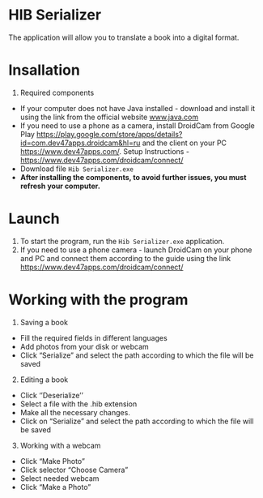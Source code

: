 # HIB Serializer

The application will allow you to translate a book into a digital format.

# Insallation
1) Required components 
- If your computer does not have Java installed - download and install it using the link from the official website www.java.com
- If you need to use a phone as a camera, install DroidCam from Google Play  https://play.google.com/store/apps/details?id=com.dev47apps.droidcam&hl=ru and the client on your PC https://www.dev47apps.com/. 
Setup Instructions - https://www.dev47apps.com/droidcam/connect/
- Download file `Hib Serializer.exe`
- **After installing the components, to avoid further issues, you must refresh your computer.**

# Launch
1) To start the program, run the `Hib Serializer.exe` application.
2) If you need to use a phone camera - launch DroidCam on your phone and PC and connect them according to the guide using the link 
https://www.dev47apps.com/droidcam/connect/

# Working with the program 
1) Saving a book
- Fill the required fields in different languages
- Add photos from your disk or webcam
- Click “Serialize” and select the path according to which the file will be saved

2) Editing a book
- Click ‘’Deserialize’’
- Select a file with the .hib extension 
- Make all the necessary changes.
- Click on “Serialize” and select the path according to which the file will be saved

3) Working with a webcam
- Click “Make Photo” 
- Click selector “Choose Camera”
- Select needed webcam
- Click “Make a Photo” 
